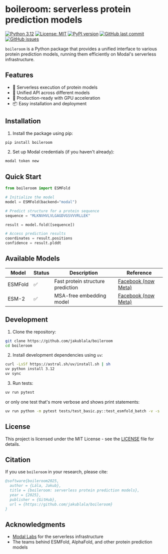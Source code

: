 # boileroom: serverless protein prediction models

[![Python 3.12](https://img.shields.io/badge/python-3.12-blue.svg)](https://www.python.org/downloads/)
[![License: MIT](https://img.shields.io/badge/License-MIT-yellow.svg)](https://opensource.org/licenses/MIT)
[![PyPI version](https://img.shields.io/pypi/v/boileroom.svg)](https://pypi.org/project/boileroom/)
[![GitHub last commit](https://img.shields.io/github/last-commit/jakublala/boileroom.svg)](https://github.com/jakublala/boileroom/commits/main)
[![GitHub issues](https://img.shields.io/github/issues/jakublala/boileroom.svg)](https://github.com/jakublala/boileroom/issues)

`boileroom` is a Python package that provides a unified interface to various protein prediction models, running them efficiently on Modal's serverless infrastructure.

## Features

- 🚀 Serverless execution of protein models
- 🔄 Unified API across different models
- 🎯 Production-ready with GPU acceleration
- 📦 Easy installation and deployment

## Installation

1. Install the package using pip:

```bash
pip install boileroom
```

2. Set up Modal credentials (if you haven't already):

```bash
modal token new
```

## Quick Start

```python
from boileroom import ESMFold

# Initialize the model
model = ESMFold(backend="modal")

# Predict structure for a protein sequence
sequence = "MLKNVHVLVLGAGDVGSVVVRLLEK"

result = model.fold([sequence])

# Access prediction results
coordinates = result.positions
confidence = result.plddt
```

## Available Models

| Model      | Status | Description                                    | Reference                                              |
|------------|--------|------------------------------------------------|--------------------------------------------------------|
| ESMFold    | ✅      | Fast protein structure prediction   | [Facebook (now Meta)](https://github.com/facebookresearch/esm)     |
| ESM-2    | ✅      | MSA-free embedding model   | [Facebook (now Meta)](https://github.com/facebookresearch/esm)     |

## Development

1. Clone the repository:

```bash
git clone https://github.com/jakublala/boileroom
cd boileroom
```

2. Install development dependencies using `uv`:

```bash
curl -LsSf https://astral.sh/uv/install.sh | sh
uv python install 3.12
uv sync
```

3. Run tests:

```bash
uv run pytest
```

or only one test that's more verbose and shows print statements:

```bash
uv run python -m pytest tests/test_basic.py::test_esmfold_batch -v -s
```

## License

This project is licensed under the MIT License - see the [LICENSE](LICENSE) file for details.

## Citation

If you use `boileroom` in your research, please cite:

```bibtex
@software{boileroom2025,
  author = {Lála, Jakub},
  title = {boileroom: serverless protein prediction models},
  year = {2025},
  publisher = {GitHub},
  url = {https://github.com/jakublala/boileroom}
}
```

## Acknowledgments

- [Modal Labs](https://modal.com/) for the serverless infrastructure
- The teams behind ESMFold, AlphaFold, and other protein prediction models
